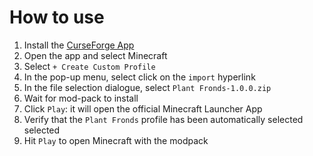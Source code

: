 # How to use

1. Install the [CurseForge App](https://curseforge.overwolf.com/)
2. Open the app and select Minecraft
3. Select `+ Create Custom Profile`
4. In the pop-up menu, select click on the `import` hyperlink
5. In the file selection dialogue, select `Plant Fronds-1.0.0.zip`
6. Wait for mod-pack to install
7. Click `Play`: it will open the official Minecraft Launcher App
8. Verify that the `Plant Fronds` profile has been automatically selected selected
9. Hit `Play` to open Minecraft with the modpack
